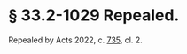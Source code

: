 # § 33.2-1029 Repealed.

<p>Repealed by Acts 2022, c. <a href='https://lis.virginia.gov/cgi-bin/legp604.exe?221+ful+CHAP0735'>735</a>, cl. 2.</p>